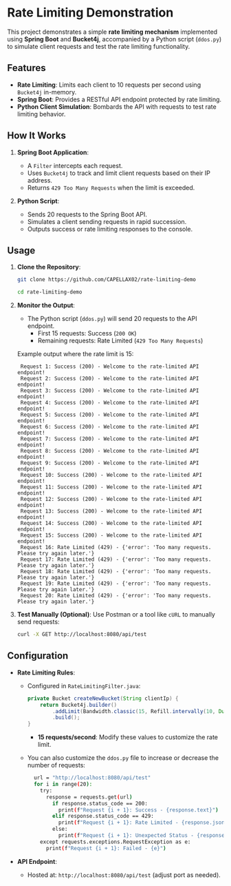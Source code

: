 # Rate Limiting Demonstration

This project demonstrates a simple **rate limiting mechanism** implemented using **Spring Boot** and **Bucket4j**, accompanied by a Python script (`ddos.py`) to simulate client requests and test the rate limiting functionality.

## Features
- **Rate Limiting**: Limits each client to 10 requests per second using `Bucket4j` in-memory.
- **Spring Boot**: Provides a RESTful API endpoint protected by rate limiting.
- **Python Client Simulation**: Bombards the API with requests to test rate limiting behavior.

## How It Works

1. **Spring Boot Application**:
    - A `Filter` intercepts each request.
    - Uses `Bucket4j` to track and limit client requests based on their IP address.
    - Returns `429 Too Many Requests` when the limit is exceeded.

2. **Python Script**:
    - Sends 20 requests to the Spring Boot API.
    - Simulates a client sending requests in rapid succession.
    - Outputs success or rate limiting responses to the console.

## Usage

1. **Clone the Repository**:
   ```bash
   git clone https://github.com/CAPELLAX02/rate-limiting-demo
   ```

    ```bash
   cd rate-limiting-demo
    ```

2. **Monitor the Output**:
    - The Python script (`ddos.py`) will send 20 requests to the API endpoint.
        - First 15 requests: Success (`200 OK`)
        - Remaining requests: Rate Limited (`429 Too Many Requests`)

   Example output where the rate limit is 15:
   ```
    Request 1: Success (200) - Welcome to the rate-limited API endpoint!
    Request 2: Success (200) - Welcome to the rate-limited API endpoint!
    Request 3: Success (200) - Welcome to the rate-limited API endpoint!
    Request 4: Success (200) - Welcome to the rate-limited API endpoint!
    Request 5: Success (200) - Welcome to the rate-limited API endpoint!
    Request 6: Success (200) - Welcome to the rate-limited API endpoint!
    Request 7: Success (200) - Welcome to the rate-limited API endpoint!
    Request 8: Success (200) - Welcome to the rate-limited API endpoint!
    Request 9: Success (200) - Welcome to the rate-limited API endpoint!
    Request 10: Success (200) - Welcome to the rate-limited API endpoint!
    Request 11: Success (200) - Welcome to the rate-limited API endpoint!
    Request 12: Success (200) - Welcome to the rate-limited API endpoint!
    Request 13: Success (200) - Welcome to the rate-limited API endpoint!
    Request 14: Success (200) - Welcome to the rate-limited API endpoint!
    Request 15: Success (200) - Welcome to the rate-limited API endpoint!
    Request 16: Rate Limited (429) - {'error': 'Too many requests. Please try again later.'}
    Request 17: Rate Limited (429) - {'error': 'Too many requests. Please try again later.'}
    Request 18: Rate Limited (429) - {'error': 'Too many requests. Please try again later.'}
    Request 19: Rate Limited (429) - {'error': 'Too many requests. Please try again later.'}
    Request 20: Rate Limited (429) - {'error': 'Too many requests. Please try again later.'}
   ```

3. **Test Manually (Optional)**:
   Use Postman or a tool like `cURL` to manually send requests:
   ```bash
   curl -X GET http://localhost:8080/api/test
   ```

## Configuration

- **Rate Limiting Rules**:
    - Configured in `RateLimitingFilter.java`:
      ```java
      private Bucket createNewBucket(String clientIp) {
          return Bucket4j.builder()
              .addLimit(Bandwidth.classic(15, Refill.intervally(10, Duration.ofSeconds(1))))
              .build();
      }
      ```
        - **15 requests/second**: Modify these values to customize the rate limit.

    - You can also customize the `ddos.py` file to increase or decrease the number of requests:
        ```bash
          url = "http://localhost:8080/api/test"
          for i in range(20):
            try:
              response = requests.get(url)
                if response.status_code == 200:
                  print(f"Request {i + 1}: Success - {response.text}")
                elif response.status_code == 429:
                  print(f"Request {i + 1}: Rate Limited - {response.json()}")
                else:
                  print(f"Request {i + 1}: Unexpected Status - {response.status_code}")
            except requests.exceptions.RequestException as e:
              print(f"Request {i + 1}: Failed - {e}")
        ```

- **API Endpoint**:
    - Hosted at: `http://localhost:8080/api/test` (adjust port as needed).